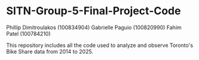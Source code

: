# SITN-Group-5-Final-Project-Code
Phillip Dimitroulakos (100834904)
Gabrielle Paguio (100820990)
Fahim Patel (100784210)

This repository includes all the code used to analyze and observe Toronto's Bike Share data from 2014 to 2025.
